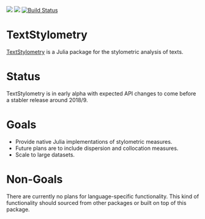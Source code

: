 [![](https://img.shields.io/badge/docs-stable-blue.svg)](https://borh.github.io/TextStylometry.jl/stable)
[![](https://img.shields.io/badge/docs-latest-blue.svg)](https://borh.github.io/TextStylometry.jl/latest)
[![Build Status](https://travis-ci.org/borh/TextStylometry.jl.svg?branch=master)](https://travis-ci.org/borh/TextStylometry.jl)

# TextStylometry

[TextStylometry](https://github.com/borh/TextStylometry.jl) is a Julia package for the stylometric analysis of texts.

# Status

TextStylometry is in early alpha with expected API changes to come before a stabler release around 2018/9.

# Goals

-   Provide native Julia implementations of stylometric measures.
-   Future plans are to include dispersion and collocation measures.
-   Scale to large datasets.

# Non-Goals

There are currently no plans for language-specific functionality.
This kind of functionality should sourced from other packages or built on top of this package.
